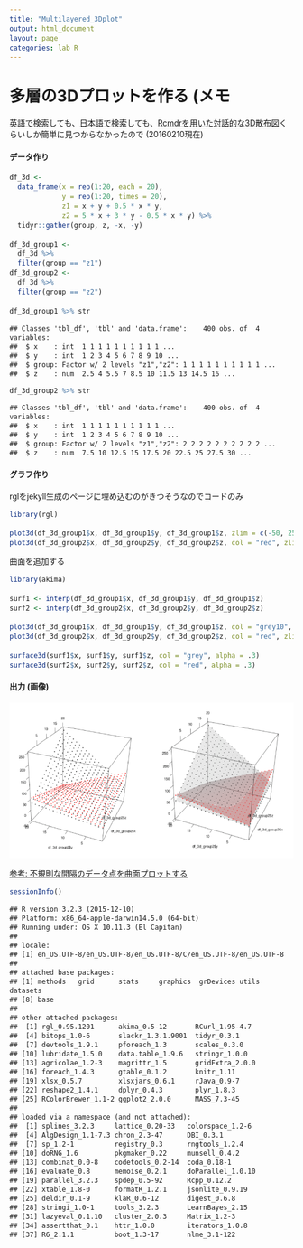 ```yaml
---
title: "Multilayered_3Dplot"
output: html_document
layout: page
categories: lab R 
---
```




# 多層の3Dプロットを作る (メモ

[英語で検索](https://www.google.co.jp/search?q=3D+plot+R+multilayer&source=lnms&tbm=isch&sa=X&ved=0ahUKEwiBrbXvle3KAhVEiKYKHXJNCQMQ_AUIBygB&biw=1280&bih=925)しても、[日本語で検索](https://www.google.co.jp/search?q=R+3%E6%AC%A1%E5%85%83+%E5%B1%A4&source=lnms&tbm=isch&sa=X&ved=0ahUKEwi9r7uJlu3KAhXCqaYKHfeED68Q_AUIBygB&biw=1280&bih=925)しても、[Rcmdrを用いた対話的な3D散布図](https://www1.doshisha.ac.jp/~mjin/R/39/39.html)くらいしか簡単に見つからなかったので (20160210現在)


#### データ作り

```r
df_3d <-
  data_frame(x = rep(1:20, each = 20),
             y = rep(1:20, times = 20),
             z1 = x + y + 0.5 * x * y,
             z2 = 5 * x + 3 * y - 0.5 * x * y) %>%
  tidyr::gather(group, z, -x, -y)

df_3d_group1 <-
  df_3d %>%
  filter(group == "z1")
df_3d_group2 <-
  df_3d %>%
  filter(group == "z2")

df_3d_group1 %>% str
```

```
## Classes 'tbl_df', 'tbl' and 'data.frame':	400 obs. of  4 variables:
##  $ x    : int  1 1 1 1 1 1 1 1 1 1 ...
##  $ y    : int  1 2 3 4 5 6 7 8 9 10 ...
##  $ group: Factor w/ 2 levels "z1","z2": 1 1 1 1 1 1 1 1 1 1 ...
##  $ z    : num  2.5 4 5.5 7 8.5 10 11.5 13 14.5 16 ...
```

```r
df_3d_group2 %>% str
```

```
## Classes 'tbl_df', 'tbl' and 'data.frame':	400 obs. of  4 variables:
##  $ x    : int  1 1 1 1 1 1 1 1 1 1 ...
##  $ y    : int  1 2 3 4 5 6 7 8 9 10 ...
##  $ group: Factor w/ 2 levels "z1","z2": 2 2 2 2 2 2 2 2 2 2 ...
##  $ z    : num  7.5 10 12.5 15 17.5 20 22.5 25 27.5 30 ...
```

#### グラフ作り
rglをjekyll生成のページに埋め込むのがきつそうなのでコードのみ

```r
library(rgl)

plot3d(df_3d_group1$x, df_3d_group1$y, df_3d_group1$z, zlim = c(-50, 250))
plot3d(df_3d_group2$x, df_3d_group2$y, df_3d_group2$z, col = "red", zlim = c(-50, 250))
```

曲面を追加する

```r
library(akima)

surf1 <- interp(df_3d_group1$x, df_3d_group1$y, df_3d_group1$z)
surf2 <- interp(df_3d_group2$x, df_3d_group2$y, df_3d_group2$z)

plot3d(df_3d_group1$x, df_3d_group1$y, df_3d_group1$z, col = "grey10", zlim = c(-50, 250))
plot3d(df_3d_group2$x, df_3d_group2$y, df_3d_group2$z, col = "red", zlim = c(-50, 250))

surface3d(surf1$x, surf1$y, surf1$z, col = "grey", alpha = .3)
surface3d(surf2$x, surf2$y, surf2$z, col = "red", alpha = .3)
```

#### 出力 (画像)
![surface](/figure/source/2016-02-10-Multilayerd-3Dplot/figs.svg) 

[参考: 不規則な間隔のデータ点を曲面プロットする](http://qiita.com/yohm13/items/204a2cf9a248ca0cf28a)


```r
sessionInfo()
```

```
## R version 3.2.3 (2015-12-10)
## Platform: x86_64-apple-darwin14.5.0 (64-bit)
## Running under: OS X 10.11.3 (El Capitan)
## 
## locale:
## [1] en_US.UTF-8/en_US.UTF-8/en_US.UTF-8/C/en_US.UTF-8/en_US.UTF-8
## 
## attached base packages:
## [1] methods   grid      stats     graphics  grDevices utils     datasets 
## [8] base     
## 
## other attached packages:
##  [1] rgl_0.95.1201      akima_0.5-12       RCurl_1.95-4.7    
##  [4] bitops_1.0-6       slackr_1.3.1.9001  tidyr_0.3.1       
##  [7] devtools_1.9.1     pforeach_1.3       scales_0.3.0      
## [10] lubridate_1.5.0    data.table_1.9.6   stringr_1.0.0     
## [13] agricolae_1.2-3    magrittr_1.5       gridExtra_2.0.0   
## [16] foreach_1.4.3      gtable_0.1.2       knitr_1.11        
## [19] xlsx_0.5.7         xlsxjars_0.6.1     rJava_0.9-7       
## [22] reshape2_1.4.1     dplyr_0.4.3        plyr_1.8.3        
## [25] RColorBrewer_1.1-2 ggplot2_2.0.0      MASS_7.3-45       
## 
## loaded via a namespace (and not attached):
##  [1] splines_3.2.3     lattice_0.20-33   colorspace_1.2-6 
##  [4] AlgDesign_1.1-7.3 chron_2.3-47      DBI_0.3.1        
##  [7] sp_1.2-1          registry_0.3      rngtools_1.2.4   
## [10] doRNG_1.6         pkgmaker_0.22     munsell_0.4.2    
## [13] combinat_0.0-8    codetools_0.2-14  coda_0.18-1      
## [16] evaluate_0.8      memoise_0.2.1     doParallel_1.0.10
## [19] parallel_3.2.3    spdep_0.5-92      Rcpp_0.12.2      
## [22] xtable_1.8-0      formatR_1.2.1     jsonlite_0.9.19  
## [25] deldir_0.1-9      klaR_0.6-12       digest_0.6.8     
## [28] stringi_1.0-1     tools_3.2.3       LearnBayes_2.15  
## [31] lazyeval_0.1.10   cluster_2.0.3     Matrix_1.2-3     
## [34] assertthat_0.1    httr_1.0.0        iterators_1.0.8  
## [37] R6_2.1.1          boot_1.3-17       nlme_3.1-122
```
